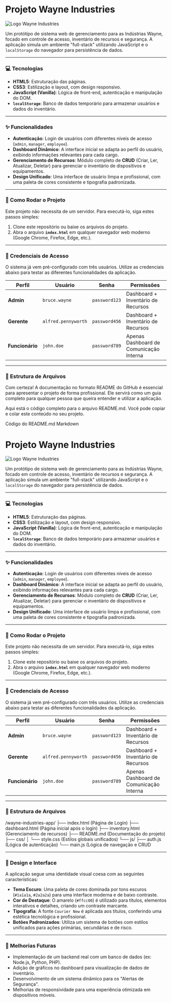 # Projeto Wayne Industries

![Logo Wayne Industries](https://i.imgur.com/uR7j2Jc.png)

Um protótipo de sistema web de gerenciamento para as Indústrias Wayne, focado em controle de acesso, inventário de recursos e segurança. A aplicação simula um ambiente "full-stack" utilizando JavaScript e o `localStorage` do navegador para persistência de dados.

---

### 💻 Tecnologias

* **HTML5**: Estruturação das páginas.
* **CSS3**: Estilização e layout, com design responsivo.
* **JavaScript (Vanilla)**: Lógica de front-end, autenticação e manipulação do DOM.
* **`localStorage`**: Banco de dados temporário para armazenar usuários e dados do inventário.

---

### ✨ Funcionalidades

* **Autenticação**: Login de usuários com diferentes níveis de acesso (`admin`, `manager`, `employee`).
* **Dashboard Dinâmico**: A interface inicial se adapta ao perfil do usuário, exibindo informações relevantes para cada cargo.
* **Gerenciamento de Recursos**: Módulo completo de **CRUD** (Criar, Ler, Atualizar, Deletar) para gerenciar o inventário de dispositivos e equipamentos.
* **Design Unificado**: Uma interface de usuário limpa e profissional, com uma paleta de cores consistente e tipografia padronizada.

---

### 🚀 Como Rodar o Projeto

Este projeto não necessita de um servidor. Para executá-lo, siga estes passos simples:

1.  Clone este repositório ou baixe os arquivos do projeto.
2.  Abra o arquivo **`index.html`** em qualquer navegador web moderno (Google Chrome, Firefox, Edge, etc.).

---

### 🔑 Credenciais de Acesso

O sistema já vem pré-configurado com três usuários. Utilize as credenciais abaixo para testar as diferentes funcionalidades da aplicação.

| Perfil      | Usuário               | Senha          | Permissões                                  |
|-------------|-----------------------|----------------|---------------------------------------------|
| **Admin** | `bruce.wayne`         | `password123`  | Dashboard + Inventário de Recursos          |
| **Gerente** | `alfred.pennyworth`   | `password456`  | Dashboard + Inventário de Recursos          |
| **Funcionário** | `john.doe`          | `password789`  | Apenas Dashboard de Comunicação Interna     |

---

### 📁 Estrutura de Arquivos

Com certeza! A documentação no formato README do GitHub é essencial para apresentar o projeto de forma profissional. Ele servirá como um guia completo para qualquer pessoa que queira entender e utilizar a aplicação.

Aqui está o código completo para o arquivo README.md. Você pode copiar e colar este conteúdo no seu projeto.

Código do README.md
Markdown

# Projeto Wayne Industries

![Logo Wayne Industries](https://i.imgur.com/uR7j2Jc.png)

Um protótipo de sistema web de gerenciamento para as Indústrias Wayne, focado em controle de acesso, inventário de recursos e segurança. A aplicação simula um ambiente "full-stack" utilizando JavaScript e o `localStorage` do navegador para persistência de dados.

---

### 💻 Tecnologias

* **HTML5**: Estruturação das páginas.
* **CSS3**: Estilização e layout, com design responsivo.
* **JavaScript (Vanilla)**: Lógica de front-end, autenticação e manipulação do DOM.
* **`localStorage`**: Banco de dados temporário para armazenar usuários e dados do inventário.

---

### ✨ Funcionalidades

* **Autenticação**: Login de usuários com diferentes níveis de acesso (`admin`, `manager`, `employee`).
* **Dashboard Dinâmico**: A interface inicial se adapta ao perfil do usuário, exibindo informações relevantes para cada cargo.
* **Gerenciamento de Recursos**: Módulo completo de **CRUD** (Criar, Ler, Atualizar, Deletar) para gerenciar o inventário de dispositivos e equipamentos.
* **Design Unificado**: Uma interface de usuário limpa e profissional, com uma paleta de cores consistente e tipografia padronizada.

---

### 🚀 Como Rodar o Projeto

Este projeto não necessita de um servidor. Para executá-lo, siga estes passos simples:

1.  Clone este repositório ou baixe os arquivos do projeto.
2.  Abra o arquivo **`index.html`** em qualquer navegador web moderno (Google Chrome, Firefox, Edge, etc.).

---

### 🔑 Credenciais de Acesso

O sistema já vem pré-configurado com três usuários. Utilize as credenciais abaixo para testar as diferentes funcionalidades da aplicação.

| Perfil      | Usuário               | Senha          | Permissões                                  |
|-------------|-----------------------|----------------|---------------------------------------------|
| **Admin** | `bruce.wayne`         | `password123`  | Dashboard + Inventário de Recursos          |
| **Gerente** | `alfred.pennyworth`   | `password456`  | Dashboard + Inventário de Recursos          |
| **Funcionário** | `john.doe`          | `password789`  | Apenas Dashboard de Comunicação Interna     |

---

### 📁 Estrutura de Arquivos

/wayne-industries-app/
├── index.html         (Página de Login)
├── dashboard.html     (Página inicial após o login)
├── inventory.html     (Gerenciamento de recursos)
├── README.md          (Documentação do projeto)
├── css/
│   └── style.css      (Estilos globais unificados)
└── js/
├── auth.js        (Lógica de autenticação)
└── main.js        (Lógica de navegação e CRUD

---

### 🎨 Design e Interface

A aplicação segue uma identidade visual coesa com as seguintes características:

* **Tema Escuro**: Uma paleta de cores dominada por tons escuros (`#1a1a1a`, `#2a2a2a`) para uma interface moderna e de baixo contraste.
* **Cor de Destaque**: O amarelo (`#ffcc00`) é utilizado para títulos, elementos interativos e detalhes, criando um contraste marcante.
* **Tipografia**: A fonte `Courier New` é aplicada aos títulos, conferindo uma estética tecnológica e profissional.
* **Botões Padronizados**: Utiliza um sistema de botões com estilos unificados para ações primárias, secundárias e de risco.

---

### 🚀 Melhorias Futuras

* Implementação de um backend real com um banco de dados (ex: Node.js, Python, PHP).
* Adição de gráficos no dashboard para visualização de dados de inventário.
* Desenvolvimento de um sistema dinâmico para os "Alertas de Segurança".
* Melhorias de responsividade para uma experiência otimizada em dispositivos móveis.

